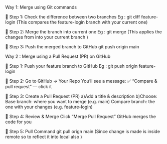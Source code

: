  Way 1: Merge using Git commands

🔹 Step 1: Check the difference between two branches
Eg : git diff feature-login
(This compares the feature-login branch with your current one)

🔹 Step 2: Merge the branch into current one
Eg : git merge <branch-name>
(This applies the changes from <branch-name> into your current branch )

🔹 Step 3: Push the merged branch to GitHub
git push origin main

Way 2 : Merge using a Pull Request (PR) on GitHub

🔹 Step 1: Push your feature branch to GitHub
Eg : git push origin feature-login

🔹 Step 2: Go to GitHub → Your Repo
You’ll see a message:
✅ “Compare & pull request” — click it

🔹 Step 3: Create a Pull Request (PR)
a)Add a title & description
b)Choose:
Base branch: where you want to merge (e.g. main)
Compare branch: the one with your changes (e.g. feature-login)

🔹 Step 4: Review & Merge
Click “Merge Pull Request”
GitHub merges the code for you

🔹 Step 5: Pull Command
git pull orign main
(Since change is made is inside remote so to reflect it into local also )
